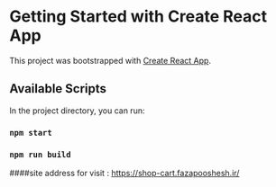 # Getting Started with Create React App

This project was bootstrapped with [Create React App](https://github.com/facebook/create-react-app).

## Available Scripts

In the project directory, you can run:

### `npm start`

### `npm run build`

<!-- ======================================== -->

####site address for visit :
https://shop-cart.fazapooshesh.ir/
